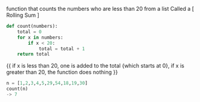 function that counts the numbers who are less than 20 from a list
Called a [ Rolling Sum ]
```python
def count(numbers):
	total = 0
	for x in numbers:
		if x < 20:
			total = total + 1
	return total
```
{{ if x is less than 20, one is added to the total {which starts at 0}, if x is greater than 20, the function does nothing }}
```python
n = [1,2,3,4,5,29,54,18,19,30]
count(n)
-> 7
```

